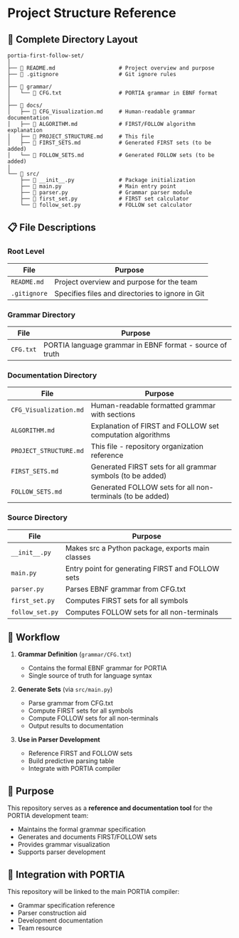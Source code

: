 # Project Structure Reference

## 📁 Complete Directory Layout

```
portia-first-follow-set/
│
├── 📄 README.md                    # Project overview and purpose
├── 📄 .gitignore                   # Git ignore rules
│
├── 📂 grammar/
│   └── 📄 CFG.txt                  # PORTIA grammar in EBNF format
│
├── 📂 docs/
│   ├── 📄 CFG_Visualization.md     # Human-readable grammar documentation
│   ├── 📄 ALGORITHM.md             # FIRST/FOLLOW algorithm explanation
│   ├── 📄 PROJECT_STRUCTURE.md     # This file
│   ├── 📄 FIRST_SETS.md            # Generated FIRST sets (to be added)
│   └── 📄 FOLLOW_SETS.md           # Generated FOLLOW sets (to be added)
│
└── 📂 src/
    ├── 📄 __init__.py              # Package initialization
    ├── 📄 main.py                  # Main entry point
    ├── 📄 parser.py                # Grammar parser module
    ├── 📄 first_set.py             # FIRST set calculator
    └── 📄 follow_set.py            # FOLLOW set calculator
```

## 📋 File Descriptions

### Root Level

| File | Purpose |
|------|---------|
| `README.md` | Project overview and purpose for the team |
| `.gitignore` | Specifies files and directories to ignore in Git |

### Grammar Directory

| File | Purpose |
|------|---------|
| `CFG.txt` | PORTIA language grammar in EBNF format - source of truth |

### Documentation Directory

| File | Purpose |
|------|---------|
| `CFG_Visualization.md` | Human-readable formatted grammar with sections |
| `ALGORITHM.md` | Explanation of FIRST and FOLLOW set computation algorithms |
| `PROJECT_STRUCTURE.md` | This file - repository organization reference |
| `FIRST_SETS.md` | Generated FIRST sets for all grammar symbols (to be added) |
| `FOLLOW_SETS.md` | Generated FOLLOW sets for all non-terminals (to be added) |

### Source Directory

| File | Purpose |
|------|---------|
| `__init__.py` | Makes src a Python package, exports main classes |
| `main.py` | Entry point for generating FIRST and FOLLOW sets |
| `parser.py` | Parses EBNF grammar from CFG.txt |
| `first_set.py` | Computes FIRST sets for all symbols |
| `follow_set.py` | Computes FOLLOW sets for all non-terminals |

## 🔄 Workflow

1. **Grammar Definition** (`grammar/CFG.txt`)
   - Contains the formal EBNF grammar for PORTIA
   - Single source of truth for language syntax

2. **Generate Sets** (via `src/main.py`)
   - Parse grammar from CFG.txt
   - Compute FIRST sets for all symbols
   - Compute FOLLOW sets for all non-terminals
   - Output results to documentation

3. **Use in Parser Development**
   - Reference FIRST and FOLLOW sets
   - Build predictive parsing table
   - Integrate with PORTIA compiler

## 🎯 Purpose

This repository serves as a **reference and documentation tool** for the PORTIA development team:

- Maintains the formal grammar specification
- Generates and documents FIRST/FOLLOW sets
- Provides grammar visualization
- Supports parser development

## 🔗 Integration with PORTIA

This repository will be linked to the main PORTIA compiler:

- Grammar specification reference
- Parser construction aid
- Development documentation
- Team resource
